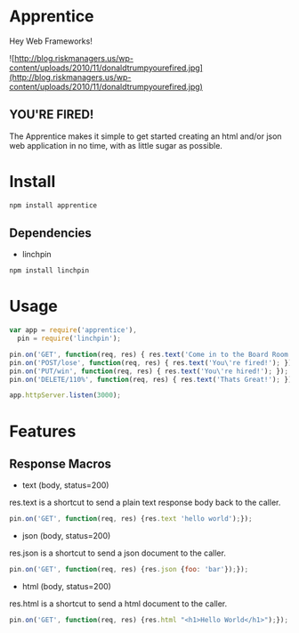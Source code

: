# Apprentice

Hey Web Frameworks!  

![http://blog.riskmanagers.us/wp-content/uploads/2010/11/donaldtrumpyourefired.jpg](http://blog.riskmanagers.us/wp-content/uploads/2010/11/donaldtrumpyourefired.jpg)

## YOU'RE FIRED!

The Apprentice makes it simple to get started creating an html and/or json web application in no time, with as little sugar as possible.

# Install

``` sh
npm install apprentice
```

## Dependencies

* linchpin

``` sh
npm install linchpin
```

# Usage 

``` javascript
var app = require('apprentice'),
  pin = require('linchpin');

pin.on('GET', function(req, res) { res.text('Come in to the Board Room'); });
pin.on('POST/lose', function(req, res) { res.text('You\'re fired!'); });
pin.on('PUT/win', function(req, res) { res.text('You\'re hired!'); });
pin.on('DELETE/110%', function(req, res) { res.text('Thats Great!'); });

app.httpServer.listen(3000);
```

# Features

## Response Macros

* text (body, status=200)

res.text is a shortcut to send a plain text response body back to the caller.

``` javascript
pin.on('GET', function(req, res) {res.text 'hello world');});
```

* json (body, status=200)

res.json is a shortcut to send a json document to the caller.

``` javascript
pin.on('GET', function(req, res) {res.json {foo: 'bar'});});
```

* html (body, status=200)

res.html is a shortcut to send a html document to the caller.

``` javascript
pin.on('GET', function(req, res) {res.html "<h1>Hello World</h1>");});
```
